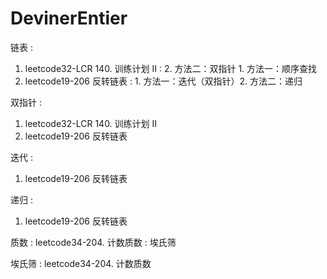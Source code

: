 # DevinerEntier


链表 : 
1. leetcode32-LCR 140. 训练计划 II : 2. 方法二：双指针 1. 方法一：顺序查找
2. leetcode19-206 反转链表 : 1. 方法一：迭代（双指针）2. 方法二：递归


双指针 : 
1. leetcode32-LCR 140. 训练计划 II
2. leetcode19-206 反转链表



迭代 :
1. leetcode19-206 反转链表

递归 :
1. leetcode19-206 反转链表









质数 : leetcode34-204. 计数质数 : 埃氏筛



埃氏筛 : leetcode34-204. 计数质数
